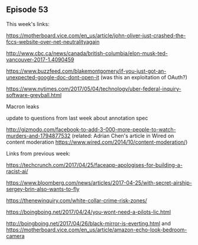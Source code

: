## Episode 53

This week's links:

https://motherboard.vice.com/en_us/article/john-oliver-just-crashed-the-fccs-website-over-net-neutralityagain

http://www.cbc.ca/news/canada/british-columbia/elon-musk-ted-vancouver-2017-1.4090459

https://www.buzzfeed.com/blakemontgomery/if-you-just-got-an-unexpected-google-doc-dont-open-it (was this an exploitation of OAuth?)

https://www.nytimes.com/2017/05/04/technology/uber-federal-inquiry-software-greyball.html

Macron leaks

update to questions from last week about annotation spec

http://gizmodo.com/facebook-to-add-3-000-more-people-to-watch-murders-and-1794877532 (related: Adrian Chen's article in Wired on content moderation https://www.wired.com/2014/10/content-moderation/)



Links from previous week:

https://techcrunch.com/2017/04/25/faceapp-apologises-for-building-a-racist-ai/

https://www.bloomberg.com/news/articles/2017-04-25/with-secret-airship-sergey-brin-also-wants-to-fly

https://thenewinquiry.com/white-collar-crime-risk-zones/

https://boingboing.net/2017/04/24/you-wont-need-a-pilots-lic.html

http://boingboing.net/2017/04/26/black-mirror-is-everting.html and https://motherboard.vice.com/en_us/article/amazon-echo-look-bedroom-camera
